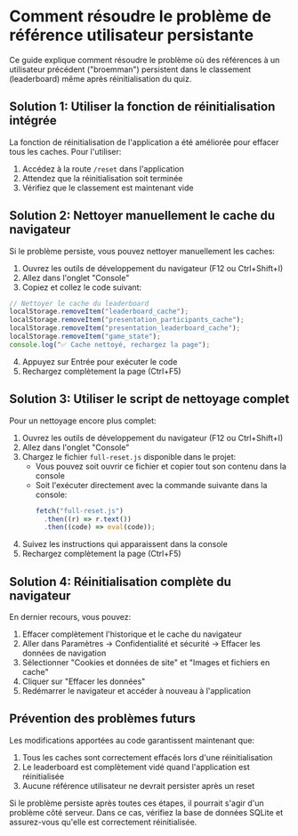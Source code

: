 # Comment résoudre le problème de référence utilisateur persistante

Ce guide explique comment résoudre le problème où des références à un utilisateur précédent ("broemman") persistent dans le classement (leaderboard) même après réinitialisation du quiz.

## Solution 1: Utiliser la fonction de réinitialisation intégrée

La fonction de réinitialisation de l'application a été améliorée pour effacer tous les caches. Pour l'utiliser:

1. Accédez à la route `/reset` dans l'application
2. Attendez que la réinitialisation soit terminée
3. Vérifiez que le classement est maintenant vide

## Solution 2: Nettoyer manuellement le cache du navigateur

Si le problème persiste, vous pouvez nettoyer manuellement les caches:

1. Ouvrez les outils de développement du navigateur (F12 ou Ctrl+Shift+I)
2. Allez dans l'onglet "Console"
3. Copiez et collez le code suivant:

```javascript
// Nettoyer le cache du leaderboard
localStorage.removeItem("leaderboard_cache");
localStorage.removeItem("presentation_participants_cache");
localStorage.removeItem("presentation_leaderboard_cache");
localStorage.removeItem("game_state");
console.log("✅ Cache nettoyé, rechargez la page");
```

4. Appuyez sur Entrée pour exécuter le code
5. Rechargez complètement la page (Ctrl+F5)

## Solution 3: Utiliser le script de nettoyage complet

Pour un nettoyage encore plus complet:

1. Ouvrez les outils de développement du navigateur (F12 ou Ctrl+Shift+I)
2. Allez dans l'onglet "Console"
3. Chargez le fichier `full-reset.js` disponible dans le projet:
   - Vous pouvez soit ouvrir ce fichier et copier tout son contenu dans la console
   - Soit l'exécuter directement avec la commande suivante dans la console:
     ```javascript
     fetch("full-reset.js")
       .then((r) => r.text())
       .then((code) => eval(code));
     ```
4. Suivez les instructions qui apparaissent dans la console
5. Rechargez complètement la page (Ctrl+F5)

## Solution 4: Réinitialisation complète du navigateur

En dernier recours, vous pouvez:

1. Effacer complètement l'historique et le cache du navigateur
2. Aller dans Paramètres -> Confidentialité et sécurité -> Effacer les données de navigation
3. Sélectionner "Cookies et données de site" et "Images et fichiers en cache"
4. Cliquer sur "Effacer les données"
5. Redémarrer le navigateur et accéder à nouveau à l'application

## Prévention des problèmes futurs

Les modifications apportées au code garantissent maintenant que:

1. Tous les caches sont correctement effacés lors d'une réinitialisation
2. Le leaderboard est complètement vidé quand l'application est réinitialisée
3. Aucune référence utilisateur ne devrait persister après un reset

Si le problème persiste après toutes ces étapes, il pourrait s'agir d'un problème côté serveur. Dans ce cas, vérifiez la base de données SQLite et assurez-vous qu'elle est correctement réinitialisée.
